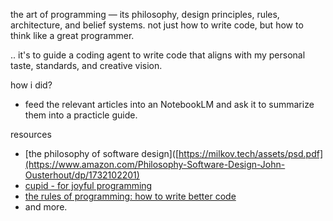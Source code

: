 the art of programming — its philosophy, design principles, rules, architecture, and belief systems.
not just how to write code, but how to think like a great programmer.

.. it's to guide a coding agent to write code that aligns with my personal taste, standards, and creative vision.

how i did?

- feed the relevant articles into an NotebookLM and ask it to summarize them into a practicle guide.

resources

- [the philosophy of software design]([https://milkov.tech/assets/psd.pdf](https://www.amazon.com/Philosophy-Software-Design-John-Ousterhout/dp/1732102201)
- [cupid - for joyful programming](https://dannorth.net/cupid-for-joyful-coding/)
- [the rules of programming: how to write better code](https://www.amazon.com/Rules-Programming-Write-Better-Code/dp/1098133110)
- and more.
